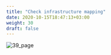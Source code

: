 ```yaml
---
title: "Check infrastructure mapping​"
date: 2020-10-15T18:47:13+03:00
weight: 30
draft: false
---
```


 ![39_page](/images/module1/39_page.png)
